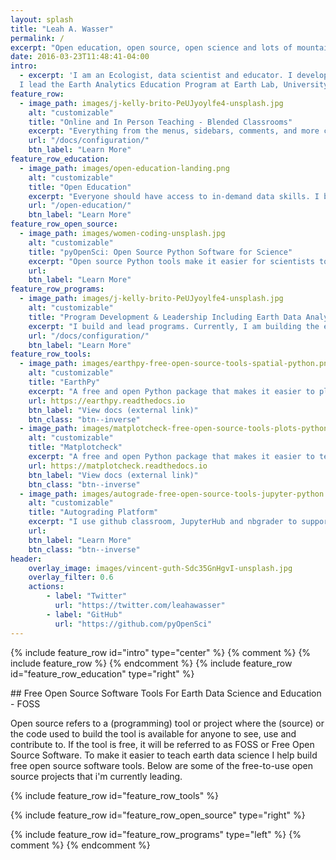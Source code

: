 ```yaml
---
layout: splash
title: "Leah A. Wasser"
permalink: /
excerpt: "Open education, open source, open science and lots of mountains and running."
date: 2016-03-23T11:48:41-04:00
intro:
  - excerpt: 'I am an Ecologist, data scientist and educator. I develop and lead programs that make it easier for scientists to learn data science and for data scientists to use their skills for science.
  I lead the Earth Analytics Education Program at Earth Lab, University of Colorado - Boulder and pyOpenSci.'
feature_row:
  - image_path: images/j-kelly-brito-PeUJyoylfe4-unsplash.jpg
    alt: "customizable"
    title: "Online and In Person Teaching - Blended Classrooms"
    excerpt: "Everything from the menus, sidebars, comments, and more can be configured or set with YAML Front Matter."
    url: "/docs/configuration/"
    btn_label: "Learn More"
feature_row_education:
  - image_path: images/open-education-landing.png
    alt: "customizable"
    title: "Open Education"
    excerpt: "Everyone should have access to in-demand data skills. I build learning portals and publish and contribute to lessons that allow anyone to learn environmental data science skills at their own pace and on their own time."
    url: "/open-education/"
    btn_label: "Learn More"
feature_row_open_source:
  - image_path: images/women-coding-unsplash.jpg
    alt: "customizable"
    title: "pyOpenSci: Open Source Python Software for Science"
    excerpt: "Open source Python tools make it easier for scientists to get to their science. pyOpenSci is a community that supports peer reviewed, discoverable and well-documented software. We also support best practices of software development for scientists."
    url:
    btn_label: "Learn More"
feature_row_programs:
  - image_path: images/j-kelly-brito-PeUJyoylfe4-unsplash.jpg
    alt: "customizable"
    title: "Program Development & Leadership Including Earth Data Analytics"
    excerpt: "I build and lead programs. Currently, I am building the earth data analytics program at the University of Colorado - Boulder. I previously developed the NEON Data Skills program."
    url: "/docs/configuration/"
    btn_label: "Learn More"
feature_row_tools:
  - image_path: images/earthpy-free-open-source-tools-spatial-python.png
    alt: "customizable"
    title: "EarthPy"
    excerpt: "A free and open Python package that makes it easier to plot, manipulate and use spatial data using open source tools like rasterio, geopandas, matplotlib and numpy."
    url: https://earthpy.readthedocs.io
    btn_label: "View docs (external link)"
    btn_class: "btn--inverse"
  - image_path: images/matplotcheck-free-open-source-tools-plots-python.png
    alt: "customizable"
    title: "Matplotcheck"
    excerpt: "A free and open Python package that makes it easier to test and validate matplotlib plots. This was built to support autograding student assignments but also is useful for writing unit tests for software."
    url: https://matplotcheck.readthedocs.io
    btn_label: "View docs (external link)"
    btn_class: "btn--inverse"
  - image_path: images/autograde-free-open-source-tools-jupyter-python.png
    alt: "customizable"
    title: "Autograding Platform"
    excerpt: "I use github classroom, JupyterHub and nbgrader to support all things data science education. I am leading the development of a set of tools that make it easier to manage github classroom, and grade student assignments."
    url:
    btn_label: "Learn More"
    btn_class: "btn--inverse"
header:
    overlay_image: images/vincent-guth-Sdc35GnHgvI-unsplash.jpg
    overlay_filter: 0.6
    actions:
        - label: "Twitter"
          url: "https://twitter.com/leahawasser"
        - label: "GitHub"
          url: "https://github.com/pyOpenSci"
---
```


{% include feature_row id="intro" type="center" %}
{% comment %}
{% include feature_row %}
{% endcomment %}
{% include feature_row id="feature_row_education" type="right" %}

<div markdown="1" class="notice--primary">
## Free  Open Source Software Tools For Earth Data Science and Education - FOSS

Open source refers to a (programming) tool or project where the (source) or
the code used to build the tool is available for anyone to see, use and
contribute to. If the tool is free, it will be referred to as FOSS or Free Open
Source Software. To make it easier to teach earth data science I help build
free open source software tools. Below are some of the free-to-use open source
projects that i'm currently leading.

{% include feature_row id="feature_row_tools" %}
</div>

{% include feature_row id="feature_row_open_source" type="right" %}

{% include feature_row id="feature_row_programs" type="left" %}
{% comment %}
{% endcomment %}
